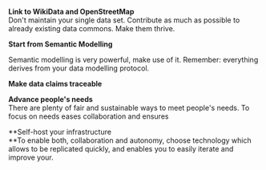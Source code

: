 **Link to WikiData and OpenStreetMap**  
Don't maintain your single data set. Contribute as much as possible to already existing data commons. Make them thrive.

**Start from Semantic Modelling**

Semantic modelling is very powerful, make use of it. Remember: everything derives from your data modelling protocol.

**Make data claims traceable**

**Advance people's needs**  
There are plenty of fair and sustainable ways to meet people's needs. To focus on needs eases collaboration and ensures

**Self-host your infrastructure  
**To enable both, collaboration and autonomy, choose technology which allows to be replicated quickly, and enables you to easily iterate and improve your.


